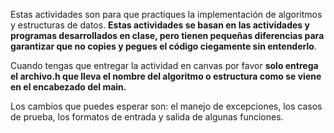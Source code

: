Estas actividades son para que practiques la implementación de algoritmos y estructuras de datos. **Estas actividades se basan en las actividades y programas desarrollados en clase, pero tienen pequeñas diferencias para garantizar que no copies y pegues el código ciegamente sin entenderlo**.

Cuando tengas que entregar la actividad en canvas por favor **solo entrega el archivo.h que lleva el nombre del algoritmo o estructura como se viene en el encabezado del main.**

Los cambios que puedes esperar son: 
el manejo de excepciones, 
los casos de prueba, 
los formatos de entrada y salida de algunas funciones.
